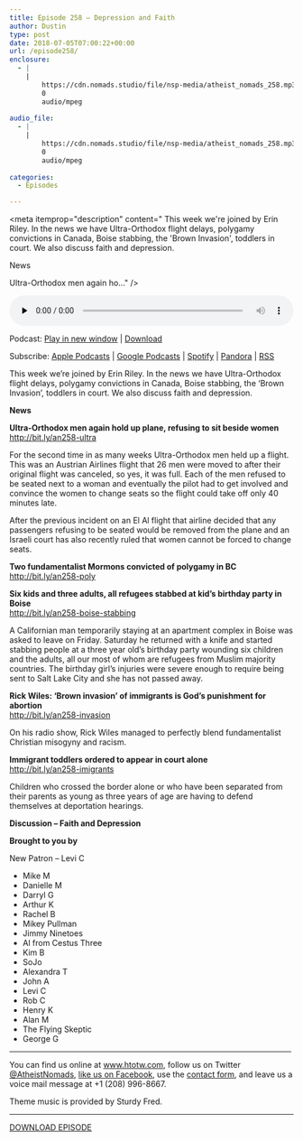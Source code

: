 ```yaml
---
title: Episode 258 – Depression and Faith
author: Dustin
type: post
date: 2018-07-05T07:00:22+00:00
url: /episode258/
enclosure:
  - |
    |
        https://cdn.nomads.studio/file/nsp-media/atheist_nomads_258.mp3
        0
        audio/mpeg
        
audio_file:
  - |
    |
        https://cdn.nomads.studio/file/nsp-media/atheist_nomads_258.mp3
        0
        audio/mpeg
        
categories:
  - Episodes

---
```

<div itemscope itemtype="http://schema.org/AudioObject">
  <meta itemprop="name" content="Episode 258 &#8211; Depression and Faith" />
  
  <meta itemprop="uploadDate" content="2018-07-05T01:00:22-06:00" />
  
  <meta itemprop="encodingFormat" content="audio/mpeg" />
  
  <meta itemprop="description" content="
This week we're joined by Erin Riley. In the news we have Ultra-Orthodox flight delays, polygamy convictions in Canada, Boise stabbing, the 'Brown Invasion', toddlers in court. We also discuss faith and depression.

News

Ultra-Orthodox men again ho..." />
  
  <meta itemprop="contentUrl" content="https://dts.podtrac.com/redirect.mp3/cdn.nomads.studio/file/nsp-media/atheist_nomads_258.mp3" />
  </p> 
  
  <div class="powerpress_player" id="powerpress_player_8521">
    <audio class="wp-audio-shortcode" id="audio-1775-265" preload="none" style="width: 100%;" controls="controls"><source type="audio/mpeg" src="https://dts.podtrac.com/redirect.mp3/cdn.nomads.studio/file/nsp-media/atheist_nomads_258.mp3?_=265" /><a href="https://dts.podtrac.com/redirect.mp3/cdn.nomads.studio/file/nsp-media/atheist_nomads_258.mp3">https://dts.podtrac.com/redirect.mp3/cdn.nomads.studio/file/nsp-media/atheist_nomads_258.mp3</a></audio>
  </div>
</div>

<p class="powerpress_links powerpress_links_mp3">
  Podcast: <a href="https://dts.podtrac.com/redirect.mp3/cdn.nomads.studio/file/nsp-media/atheist_nomads_258.mp3" class="powerpress_link_pinw" target="_blank" title="Play in new window" onclick="return powerpress_pinw('https://htotw.com/?powerpress_pinw=1775-podcast');" rel="nofollow">Play in new window</a> | <a href="https://dts.podtrac.com/redirect.mp3/cdn.nomads.studio/file/nsp-media/atheist_nomads_258.mp3" class="powerpress_link_d" title="Download" rel="nofollow" download="atheist_nomads_258.mp3">Download</a>
</p>

<p class="powerpress_links powerpress_subscribe_links">
  Subscribe: <a href="https://podcasts.apple.com/us/podcast/humanists-take-on-the-world/id530050098?mt=2&ls=1" class="powerpress_link_subscribe powerpress_link_subscribe_itunes" target="_blank" title="Subscribe on Apple Podcasts" rel="nofollow">Apple Podcasts</a> | <a href="https://www.google.com/podcasts?feed=aHR0cDovL2F0aGVpc3Rub21hZHMubGlic3luLmNvbS9yc3M%3D" class="powerpress_link_subscribe powerpress_link_subscribe_googleplay" target="_blank" title="Subscribe on Google Podcasts" rel="nofollow">Google Podcasts</a> | <a href="https://open.spotify.com/show/3LzK2xZGike6Tc1GEMtMbr?si=LieN9SNuTpq96smuaUsH8A" class="powerpress_link_subscribe powerpress_link_subscribe_spotify" target="_blank" title="Subscribe on Spotify" rel="nofollow">Spotify</a> | <a href="https://www.pandora.com/podcast/atheist-nomads/PC:10122?corr=62071012&part=ug" class="powerpress_link_subscribe powerpress_link_subscribe_pandora" target="_blank" title="Subscribe on Pandora" rel="nofollow">Pandora</a> | <a href="https://htotw.com/feed/podcast/" class="powerpress_link_subscribe powerpress_link_subscribe_rss" target="_blank" title="Subscribe via RSS" rel="nofollow">RSS</a>
</p>

  
This week we&#8217;re joined by Erin Riley. In the news we have Ultra-Orthodox flight delays, polygamy convictions in Canada, Boise stabbing, the &#8216;Brown Invasion&#8217;, toddlers in court. We also discuss faith and depression.

**News**

**Ultra-Orthodox men again hold up plane, refusing to sit beside women**  
<a href="http://bit.ly/an258-ultra" target="_blank" rel="noopener">http://bit.ly/an258-ultra</a>

For the second time in as many weeks Ultra-Orthodox men held up a flight. This was an Austrian Airlines flight that 26 men were moved to after their original flight was canceled, so yes, it was full. Each of the men refused to be seated next to a woman and eventually the pilot had to get involved and convince the women to change seats so the flight could take off only 40 minutes late.

After the previous incident on an El Al flight that airline decided that any passengers refusing to be seated would be removed from the plane and an Israeli court has also recently ruled that women cannot be forced to change seats.

**Two fundamentalist Mormons convicted of polygamy in BC**  
<a href="http://bit.ly/an258-poly" target="_blank" rel="noopener">http://bit.ly/an258-poly</a>

**Six kids and three adults, all refugees stabbed at kid&#8217;s birthday party in Boise**  
<a href="http://bit.ly/an258-boise-stabbing" target="_blank" rel="noopener">http://bit.ly/an258-boise-stabbing</a>

A Californian man temporarily staying at an apartment complex in Boise was asked to leave on Friday. Saturday he returned with a knife and started stabbing people at a three year old&#8217;s birthday party wounding six children and the adults, all our most of whom are refugees from Muslim majority countries. The birthday girl&#8217;s injuries were severe enough to require being sent to Salt Lake City and she has not passed away.

**Rick Wiles: ‘Brown invasion’ of immigrants is God’s punishment for abortion**  
<a href="http://bit.ly/an258-invasion" target="_blank" rel="noopener">http://bit.ly/an258-invasion</a>

On his radio show, Rick Wiles managed to perfectly blend fundamentalist Christian misogyny and racism.

**Immigrant toddlers ordered to appear in court alone**  
<a href="http://bit.ly/an258-imigrants" target="_blank" rel="noopener">http://bit.ly/an258-imigrants</a>

Children who crossed the border alone or who have been separated from their parents as young as three years of age are having to defend themselves at deportation hearings.

**Discussion &#8211; Faith and Depression**

**Brought to you by**

New Patron &#8211; Levi C  
* Mike M  
* Danielle M  
* Darryl G  
* Arthur K  
* Rachel B  
* Mikey Pullman  
* Jimmy Ninetoes  
* Al from Cestus Three  
* Kim B  
* SoJo  
* Alexandra T  
* John A  
* Levi C  
* Rob C  
* Henry K  
* Alan M  
* The Flying Skeptic  
* George G

<hr width="500" />

You can find us online at <a href="https://www.htotw.com/" target="_blank" rel="noopener">www.htotw.com</a>, follow us on Twitter <a href="https://htotw.com/twitter" target="_blank" rel="noopener">@AtheistNomads</a>, <a href="https://htotw.com/facebook" target="_blank" rel="noopener">like us on Facebook</a>, use the [contact form](https://htotw.com/contact), and leave us a voice mail message at +1 (208) 996-8667.

Theme music is provided by Sturdy Fred.

<hr width="”500”" />

<a href="https://dts.podtrac.com/redirect.mp3/cdn.nomads.studio/file/nsp-media/atheist_nomads_258.mp3" target="_blank" rel="noopener">DOWNLOAD EPISODE</a>